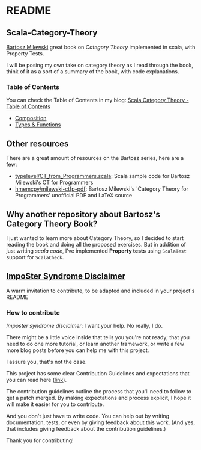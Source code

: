 # README

## Scala-Category-Theory

[Bartosz Milewski](https://bartoszmilewski.com/2014/10/28/category-theory-for-programmers-the-preface/) great book on _Category Theory_ implemented in scala, with Property Tests.

I will be posing my own take on category theory as I read through the book, think of it as a sort of a summary of the book, with code explanations.

### Table of Contents

You can check the Table of Contents in my blog: [Scala Category Theory - Table of Contents](https://elbauldelprogramador.com/en/scala-category-theory/)

* [Composition](https://elbauldelprogramador.com/en/scala-category-theory-composition/)
* [Types & Functions](https://elbauldelprogramador.com/en/scala-category-theory-types/)

## Other resources

There are a great amount of resources on the Bartosz series, here are a few:

* [typelevel/CT\_from\_Programmers.scala](https://github.com/typelevel/CT_from_Programmers.scala/tree/master/src/main/tut): Scala sample code for Bartosz Milewski's CT for Programmers
* [hmemcpy/milewski-ctfp-pdf](https://github.com/hmemcpy/milewski-ctfp-pdf): Bartosz Milewski's 'Category Theory for Programmers' unofficial PDF and LaTeX source

## Why another repository about Bartosz's Category Theory Book?

I just wanted to learn more about Category Theory, so I decided to start reading the book and doing all the proposed exercises. But in addition of just writing _scala code_, I've implemented **Property tests** using `ScalaTest` support for `ScalaCheck`.

## [ImpoSter Syndrome Disclaimer](https://github.com/adriennefriend/imposter-syndrome-disclaimer)

A warm invitation to contribute, to be adapted and included in your project's README

### How to contribute

_Imposter syndrome disclaimer_: I want your help. No really, I do.

There might be a little voice inside that tells you you're not ready; that you need to do one more tutorial, or learn another framework, or write a few more blog posts before you can help me with this project.

I assure you, that's not the case.

This project has some clear Contribution Guidelines and expectations that you can read here \([link](https://github.com/sblack4/category-theory-for-programmers-in-scala/tree/59fe17dd669f9092c370590dd1ef218c477bed19/Scala-Category-Theory/.github/CONTRIBUTING.md)\).

The contribution guidelines outline the process that you'll need to follow to get a patch merged. By making expectations and process explicit, I hope it will make it easier for you to contribute.

And you don't just have to write code. You can help out by writing documentation, tests, or even by giving feedback about this work. \(And yes, that includes giving feedback about the contribution guidelines.\)

Thank you for contributing!

